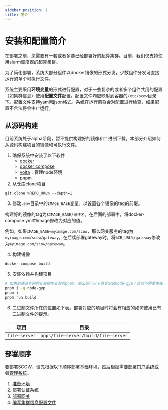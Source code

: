 ```yaml
---
sidebar_position: 1
title: 简介
---
```


# 安装和配置简介

在部署之前，您需要有一套或者多套已经部署好的超算集群。目前，我们仅支持使用slurm调度器的超算集群。

为了简化部署，系统大部分组件以docker镜像的形式分发，少数组件分发可直接运行的单个可执行文件。

系统主要采用**环境变量**的形式进行配置，对于一些复杂的或者多个组件共用的配置（如集群信息）使用**配置文件**配置。配置文件均应映射到容器的`/etc/scow`目录下。配置文件支持yaml和json格式。系统在运行前将会对配置进行检查，如果配置不合法将会中止运行。

## 从源码构建

目前系统处于alpha阶段，暂不提供构建好的镜像和二进制下载。本部分介绍如何从源码构建项目的镜像和可执行文件。

1. 确保系统中安装了以下软件
    - [docker](https://docs.docker.com/engine/install/)
    - [docker compose](https://docs.docker.com/compose/install/)
    - [volta](https://volta.sh/)：管理node环境
    - [pnpm](https://pnpm.io/pnpm-cli)
2. 从仓库clone项目

```
git clone %REPO_URL% --depth=1
```

3. 修改`.env`目录中的`IMAGE_BASE`变量，以设置各个镜像的tag的前缀。

构建好的镜像的tag为`$IMAGE_BASE/组件名`。在后面的部署中，将docker-compose.yml中image修改为对应的值。

例如，如果`IMAGE_BASE=myimage.com/scow`，那么网关服务的tag为`myimage.com/scow/gateway`。在后续部署gateway时，将`%CR_URL%/gateway`修改为`myimage.com/scow/gateway`。

4. 构建镜像

```bash
docker compose build
```

5. 安装依赖并构建项目

```bash
# 如果是通过官网的安装脚本安装的pnpm，那么运行以下命令安装node-gyp；否则不需要单独运行以下命令
pnpm i -g node-gyp
pnpm i
pnpm run build
```

6. 二进制文件所在的位置如下表。部署对应的项目时将会有相应的如何使用已有二进制文件的提示。

| 项目          | 目录                                 |
| ------------- | ------------------------------------ |
| `file-server` | `apps/file-server/build/file-server` |


## 部署顺序

要部署SCOW，请先根据以下顺序部署基础环境，然后根据需要[部署门户系统](../../portal/intro.md)或者[管理系统](../../mis/intro.md)。

1. [准备环境](./prepare.md)
2. [部署认证系统](./auth.md)
3. [部署网关](./gateway.md)
4. [编写集群信息配置文件](./clusters.mdx)
